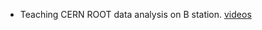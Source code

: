 - Teaching CERN ROOT data analysis on B station. <a href="https://space.bilibili.com/117516132/channel/collectiondetail?sid=345498">videos</a>
